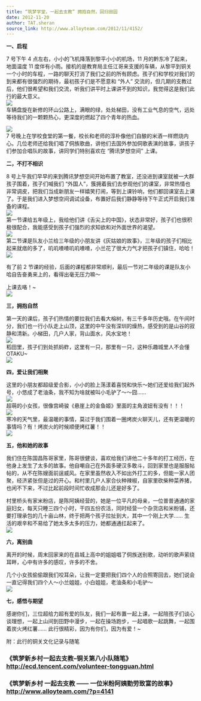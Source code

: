 ```yaml
---
title: “筑梦学堂，一起去支教” 拥抱自然，回归田园
date: 2012-11-20
author: TAT.sheran
source_link: http://www.alloyteam.com/2012/11/4152/
---
```


**一、启程**

7 号下午 4 点左右，小小的飞机降落到黎平小小的机场，11 月的黔东冷了起来，地面温度 11 度伴有小雨。接机的是教育局主任江哥来支援的车辆，从黎平到铜关一个小时的车程，一路的聊天打消了我们之前的所有顾虑。孩子们和学校对我们的到来都有很强烈的期待，最初孩子们是不愿意和 “外人” 交流的，但几期的支教过后，他们很希望和我们交流，听我们讲平时上课讲不到的知识，我觉得这是我们此行的最大意义。  
![](http://y.photo.qq.com/img?s=fxiyVc4OI&l=y.jpg)  
车辆盘旋在新修的环山公路上，满眼的绿，处处梯田，没有工业气息的空气，远处等待我们的一颗颗热心，更深度的燃起了四个青年的热血。

![](http://y.photo.qq.com/img?s=9wDqha9xP&l=y.jpg)  
7 号晚上在学校食堂的第一餐，校长和老师的淳朴像他们自酿的米酒一样燃烧内心。几位老师还给我们唱了侗族歌曲，讲他们去国外参加侗歌表演的故事，讲孩子们参加合唱队的故事，讲同学们特别喜欢在 “腾讯梦想空间” 上课。

**二，不打不相识**

8 号上午我们早早的来到腾讯梦想空间开始布置了教室，还没进到课室就被一大群孩子围着，孩子们喊我们 “外国人”，簇拥着我们去参观他们的课室，非常热情也非常调皮，把我们当成新朋友一样嬉笑打闹，等到上课铃响，他们都回课室去上课了。于是我们进入梦想空间调试设备，布置好后我们静静等待下午正式开启我们准备的课程。  
![](http://y.photo.qq.com/img?s=HlWlLNXP7&l=y.jpg)  
第一节课给五年级上，我给他们讲《舌尖上的中国》，状态非常好，孩子们也很积极很配合，我能感受到孩子们强烈的求知欲和对外面世界的渴望。  
![](http://y.photo.qq.com/img?s=YmmRlUggG&l=y.jpg)  
第二节课是队友小兰给三年级的小朋友讲《灰姑娘的故事》，三年级的孩子们相比起来就痞的多了，叽叽喳喳叽叽喳喳，小兰花了很大力气才把孩子们镇住，哈哈！  
![](http://y.photo.qq.com/img?s=aisxXqqSc&l=y.jpg)

有了前 2 节课的经验，后面的课程都非常顺利，最后一节对二年级的课是队友小哈自告奋勇来上的，看得出毫无压力嘛～

上课去咯！~  
![](http://y.photo.qq.com/img?s=4lJfyQY8h&l=y.jpg)

**三，拥抱自然**

第一天的课后，孩子们热情的要拉我们去看大榕树，有三千多年历史哦。在午间时分，我们也一行小队走上山顶，这里的中午没有深圳的燥热，感受到的是山谷的寂静和清新。小梯田，几户人家，背山面水，风水宝地！  
![](http://y.photo.qq.com/img?s=oj5zEPviY&l=y.jpg)  
稻田里，孩子们到处抓蚂蚱，这里有一只，那里有一只，这种乐趣城里人不会懂 OTAKU~  
![](http://y.photo.qq.com/img?s=GxJ2asQ9J&l=y.jpg)

**四，爱让我们相聚**

这里的小朋友都超级爱合影，小小的脸上荡漾着喜悦和快乐～她们还爱给我们起外号，小悠成了老油条，我不知为啥就被叫小毛驴了～～囧……  
![](http://y.photo.qq.com/img?s=zeLQM1Krb&l=y.jpg)  
超萌的小女孩，很像宫崎骏《悬崖上的金鱼姬》里面的主角波妞有没有！！！  
![](http://y.photo.qq.com/img?s=gg0JjEiAN&l=y.jpg)  
寒冷的天气里，最温暖的事情，莫过于我们围着一圈烤炭火聊天儿，还有更温暖的事情吗？有！烤炭火的时候顺便烤红薯！！  
![](http://y.photo.qq.com/img?s=PAE1vQOz1&l=y.jpg)

**五，他和她的故事**

我们住在陈国昌陈哥家里，陈哥很健谈，喜欢给我们讲他二十多年的打工经历，在他身上发生了太多的故事。他自嘲自己在外面多硬汉多敢斗，回到家里也是服服帖帖的，从不在陈嫂面前逞威风。在家里虽然收入不如出外打工的多，但能一家人团聚，经济紧张但是过的开心。和村里几户人家合伙种辣椒，自家里砍柴种菜养猪，也闲不下来，不过比起前段时间忙收成那会儿还是好多了。

村里桥头有家米粉店，是陈阿姨经营的，她是一位平凡的母亲，一位普普通通的家庭妇女，每天只睡三四个小时，干四五份农活，同时经营一个杂货店和米粉铺，还要打理承包的几十亩山林，终于把两个孩子拉扯到大，其中一个刚上大学…… 生活的艰辛和不易给了她太多太多的压力，她都通通扛起来了。  
![](http://y.photo.qq.com/img?s=XsfDNSvRY&l=y.jpg)

**六，离别曲**

离开的时候，周末回家来的在县城上高中的姐姐唱了侗族送别歌，动听的歌声萦绕耳畔，心中有许多的感叹，许多的不舍。

几个小女孩偷偷跟我们咬耳朵，让我一定要把我们四个人的合照寄回去，她们说会一直记得我们四个人～小兰姐姐，小白姐姐，老油条和小毛驴～  
![](http://y.photo.qq.com/img?s=gAVCXvmZo&l=y.jpg)

**七，感悟与期望**

感谢你们，三位超给力超有爱的队友，我们一起布置一起上课，一起陪孩子们谈心谈理想，一起上山间到田野中漫步，一起在操场跑步，一起唱歌一起跳舞，一起围着炭火烤红薯…… 此行很精彩，因为有你们，因为有爱！~

附：此行的铜关文化记录与随笔

### 《筑梦新乡村一起去支教–铜关第八小队随笔》<http://ecd.tencent.com/volunteer-tongguan.html>

### 《筑梦新乡村 一起去支教 —— 一位米粉阿姨勤劳致富的故事》**<http://www.alloyteam.com/?p=4141>**